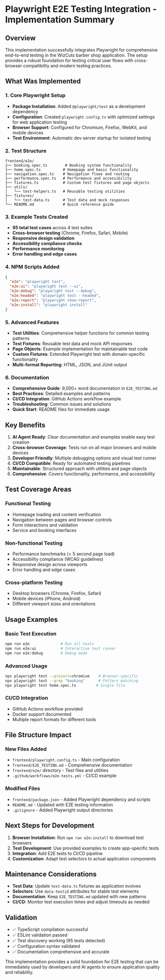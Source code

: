 # Playwright E2E Testing Integration - Implementation Summary

## Overview

This implementation successfully integrates Playwright for comprehensive end-to-end testing in the
WizCuts barber shop application. The setup provides a robust foundation for testing critical user
flows with cross-browser compatibility and modern testing practices.

## What Was Implemented

### 1. Core Playwright Setup

- **Package Installation**: Added `@playwright/test` as a development dependency
- **Configuration**: Created `playwright.config.ts` with optimized settings for web application
  testing
- **Browser Support**: Configured for Chromium, Firefox, WebKit, and mobile devices
- **Test Environment**: Automatic dev server startup for isolated testing

### 2. Test Structure

```
frontend/e2e/
├── booking.spec.ts        # Booking system functionality
├── home.spec.ts          # Homepage and basic functionality
├── navigation.spec.ts    # Navigation flows and routing
├── performance.spec.ts   # Performance and accessibility
├── fixtures.ts           # Custom test fixtures and page objects
├── utils/
│   └── test-helpers.ts   # Reusable testing utilities
├── fixtures/
│   └── test-data.ts      # Test data and mock responses
└── README.md             # Quick reference guide
```

### 3. Example Tests Created

- **95 total test cases** across 4 test suites
- **Cross-browser testing** (Chrome, Firefox, Safari, Mobile)
- **Responsive design validation**
- **Accessibility compliance checks**
- **Performance monitoring**
- **Error handling and edge cases**

### 4. NPM Scripts Added

```json
{
  "e2e": "playwright test",
  "e2e:ui": "playwright test --ui",
  "e2e:debug": "playwright test --debug",
  "e2e:headed": "playwright test --headed",
  "e2e:report": "playwright show-report",
  "e2e:install": "playwright install"
}
```

### 5. Advanced Features

- **Test Utilities**: Comprehensive helper functions for common testing patterns
- **Test Fixtures**: Reusable test data and mock API responses
- **Page Objects**: Example implementation for maintainable test code
- **Custom Fixtures**: Extended Playwright test with domain-specific functionality
- **Multi-format Reporting**: HTML, JSON, and JUnit output

### 6. Documentation

- **Comprehensive Guide**: 9,000+ word documentation in `E2E_TESTING.md`
- **Best Practices**: Detailed examples and patterns
- **CI/CD Integration**: GitHub Actions workflow example
- **Troubleshooting**: Common issues and solutions
- **Quick Start**: README files for immediate usage

## Key Benefits

1. **AI Agent Ready**: Clear documentation and examples enable easy test creation
2. **Cross-browser Coverage**: Tests run on all major browsers and mobile devices
3. **Developer Friendly**: Multiple debugging options and visual test runner
4. **CI/CD Compatible**: Ready for automated testing pipelines
5. **Maintainable**: Structured approach with utilities and page objects
6. **Comprehensive**: Covers functionality, performance, and accessibility

## Test Coverage Areas

### Functional Testing

- Homepage loading and content verification
- Navigation between pages and browser controls
- Form interactions and validation
- Service and booking interfaces

### Non-functional Testing

- Performance benchmarks (< 5 second page load)
- Accessibility compliance (WCAG guidelines)
- Responsive design across viewports
- Error handling and edge cases

### Cross-platform Testing

- Desktop browsers (Chrome, Firefox, Safari)
- Mobile devices (iPhone, Android)
- Different viewport sizes and orientations

## Usage Examples

### Basic Test Execution

```bash
npm run e2e              # Run all tests
npm run e2e:ui           # Interactive test runner
npm run e2e:debug        # Debug mode
```

### Advanced Usage

```bash
npx playwright test --project=chromium    # Browser-specific
npx playwright test --grep "booking"      # Pattern matching
npx playwright test home.spec.ts         # Single file
```

### CI/CD Integration

- GitHub Actions workflow provided
- Docker support documented
- Multiple report formats for different tools

## File Structure Impact

### New Files Added

- `frontend/playwright.config.ts` - Main configuration
- `frontend/E2E_TESTING.md` - Comprehensive documentation
- `frontend/e2e/` directory - Test files and utilities
- `.github/workflows/e2e-tests.yml` - CI/CD example

### Modified Files

- `frontend/package.json` - Added Playwright dependency and scripts
- `README.md` - Updated with E2E testing information
- `.gitignore` - Added Playwright output directories

## Next Steps for Development

1. **Browser Installation**: Run `npm run e2e:install` to download test browsers
2. **Test Development**: Use provided examples to create app-specific tests
3. **Integration**: Add E2E tests to CI/CD pipeline
4. **Customization**: Adapt test selectors to actual application components

## Maintenance Considerations

- **Test Data**: Update `test-data.ts` fixtures as application evolves
- **Selectors**: Use `data-testid` attributes for stable test elements
- **Documentation**: Keep `E2E_TESTING.md` updated with new patterns
- **CI/CD**: Monitor test execution times and adjust timeouts as needed

## Validation

- ✅ TypeScript compilation successful
- ✅ ESLint validation passed
- ✅ Test discovery working (95 tests detected)
- ✅ Configuration syntax validated
- ✅ Documentation comprehensive and accurate

This implementation provides a solid foundation for E2E testing that can be immediately used by
developers and AI agents to ensure application quality and reliability.

